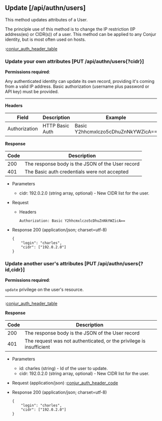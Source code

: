 ## Update [/api/authn/users]

This method updates attributes of a User.

The principle use of this method is to change the IP restriction (IP address(es) or CIDR(s))
of a user. This method can be applied to any Conjur identity, but is most often used on
hosts.

:[conjur_auth_header_table](partials/min_version_4.6.md)

### Update your own attributes [PUT /api/authn/users{?cidr}]

**Permissions required**:

Any authenticated identity can update its own record, providing it's coming from a valid IP address.
Basic authorization (username plus password or API key) must be provided.

---

**Headers**

|Field|Description|Example|
|----|------------|-------|
|Authorization|HTTP Basic Auth|Basic Y2hhcmxlczo5cDhuZnNkYWZicA==|

**Response**

|Code|Description|
|----|-----------|
|200|The response body is the JSON of the User record|
|401|The Basic auth credentials were not accepted|

+ Parameters
    + cidr: 192.0.2.0 (string array, optional) - New CIDR list for the user.

+ Request
    + Headers
    
        ```
        Authorization: Basic Y2hhcmxlczo5cDhuZnNkYWZicA==
        ```
        
+ Response 200 (application/json; charset=utf-8)

    ```
    {
        "login": "charles",
        "cidr": ["192.0.2.0"]
    }
    ```

### Update another user's attributes [PUT /api/authn/users{?id,cidr}]

**Permissions required**:

`update` privilege on the user's resource.

---

:[conjur_auth_header_table](partials/conjur_auth_header_table.md)

**Response**

|Code|Description|
|----|-----------|
|200|The response body is the JSON of the User record|
|401|The request was not authenticated, or the privilege is insufficient|

+ Parameters
    + id: charles (string) - Id of the user to update.
    + cidr: 192.0.2.0 (string array, optional) - New CIDR list for the user.

+ Request (application/json)
    :[conjur_auth_header_code](partials/conjur_auth_header_code.md)

+ Response 200 (application/json; charset=utf-8)

    ```
    {
        "login": "charles",
        "cidr": ["192.0.2.0"]
    }
    ```
